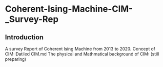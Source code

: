 # Coherent-Ising-Machine-CIM-_Survey-Rep

## Introduction
A survey Report of Coherent Ising Machine from 2013 to 2020.
Concept of CIM: Datiled CIM.md
The physical and Mathmatical background of CIM: (still preparing)
